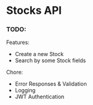 # Stocks API


### TODO:
Features:
- Create a new Stock
- Search by some Stock fields

Chore:
- Error Responses & Validation
- Logging
- JWT Authentication

